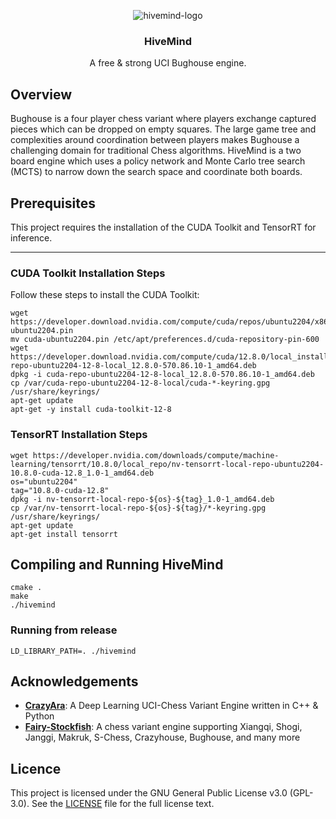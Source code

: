 <div align="center">
  
  ![hivemind-logo](https://github.com/aminwoo/hivemind/assets/124148472/d42c6a6e-ab2e-4d7a-bf90-4876d59c9558)
  
  <h3>HiveMind</h3>

  A free & strong UCI Bughouse engine.

</div>

## Overview
Bughouse is a four player chess variant where players exchange captured pieces which can be dropped on empty squares. The large game tree and complexities around coordination between players makes Bughouse a challenging domain for traditional Chess algorithms. HiveMind is a two board engine which uses a policy network and Monte Carlo tree search (MCTS) to narrow down the search space and coordinate both boards. 

## Prerequisites

This project requires the installation of the CUDA Toolkit and TensorRT for inference.

---

### CUDA Toolkit Installation Steps

Follow these steps to install the CUDA Toolkit:
```
wget https://developer.download.nvidia.com/compute/cuda/repos/ubuntu2204/x86_64/cuda-ubuntu2204.pin
mv cuda-ubuntu2204.pin /etc/apt/preferences.d/cuda-repository-pin-600
wget https://developer.download.nvidia.com/compute/cuda/12.8.0/local_installers/cuda-repo-ubuntu2204-12-8-local_12.8.0-570.86.10-1_amd64.deb
dpkg -i cuda-repo-ubuntu2204-12-8-local_12.8.0-570.86.10-1_amd64.deb
cp /var/cuda-repo-ubuntu2204-12-8-local/cuda-*-keyring.gpg /usr/share/keyrings/
apt-get update
apt-get -y install cuda-toolkit-12-8
```

### TensorRT Installation Steps 
```
wget https://developer.nvidia.com/downloads/compute/machine-learning/tensorrt/10.8.0/local_repo/nv-tensorrt-local-repo-ubuntu2204-10.8.0-cuda-12.8_1.0-1_amd64.deb
os="ubuntu2204"
tag="10.8.0-cuda-12.8"
dpkg -i nv-tensorrt-local-repo-${os}-${tag}_1.0-1_amd64.deb
cp /var/nv-tensorrt-local-repo-${os}-${tag}/*-keyring.gpg /usr/share/keyrings/
apt-get update
apt-get install tensorrt
```

## Compiling and Running HiveMind

```
cmake .
make
./hivemind
```
### Running from release
```
LD_LIBRARY_PATH=. ./hivemind
```


## Acknowledgements

*   [**CrazyAra**](https://github.com/QueensGambit/CrazyAra/tree/master): A Deep Learning UCI-Chess Variant Engine written in C++ & Python
*   [**Fairy-Stockfish**](https://github.com/fairy-stockfish/Fairy-Stockfish): A chess variant engine supporting Xiangqi, Shogi, Janggi, Makruk, S-Chess, Crazyhouse, Bughouse, and many more

## Licence

This project is licensed under the GNU General Public License v3.0 (GPL-3.0). See the [LICENSE](https://github.com/aminwoo/hivemind/blob/master/LICENSE) file for the full license text.
